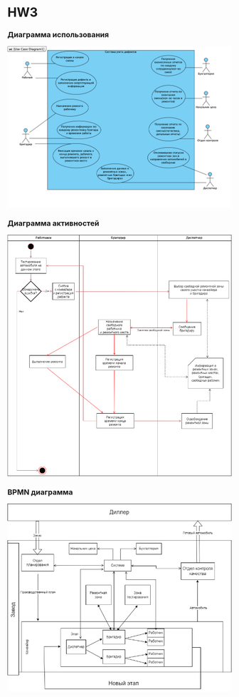 # HW3

### Диаграмма использования
![alt text](screenshots/task1.png)

### Диаграмма активностей
![alt text](screenshots/Activities.png)

### BPMN диаграмма
![alt text](screenshots/BPMN.png)